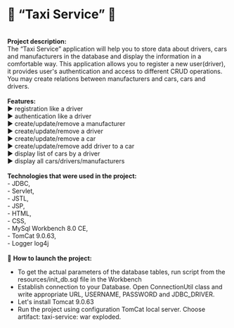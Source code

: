 # :oncoming_taxi: **“Taxi Service”** :oncoming_taxi: 
<br/>**Project description:**
<br/>The “Taxi Service” application will help you to store data about drivers, cars and manufacturers in the database and display the information in a comfortable way. This application allows you to register a new user(driver), it provides user's authentication and access to different CRUD operations. You may create relations between manufacturers and cars, cars and drivers.
<br/>
<br/>**Features:**
<br/>:arrow_forward: registration like a driver
<br/>:arrow_forward: authentication like a driver
<br/>:arrow_forward: create/update/remove a manufacturer
<br/>:arrow_forward: create/update/remove a driver
<br/>:arrow_forward: create/update/remove a car
<br/>:arrow_forward: create/update/remove add driver to a car
<br/>:arrow_forward: display list of cars by a driver
<br/>:arrow_forward: display all cars/drivers/manufacturers
<br/>
<br/>**Technologies that were used in the project:**
<br/>- JDBC, 
<br/>- Servlet, 
<br/>- JSTL, 
<br/>- JSP, 
<br/>- HTML, 
<br/>- CSS,
<br/>- MySql Workbench 8.0 CE,
<br/>- TomCat 9.0.63,
<br/>- Logger log4j
<br/>
<br/>:eyes: **How to launch the project:**
- To get the actual parameters of the database tables, run script from the resources/init_db.sql file in the Workbench
- Establish connection to your Database. Open ConnectionUtil class and write appropriate URL, USERNAME, PASSWORD and JDBC_DRIVER.  
- Let's install Tomcat 9.0.63
- Run the project using configuration TomCat local server. Choose artifact: taxi-service: war exploded.
